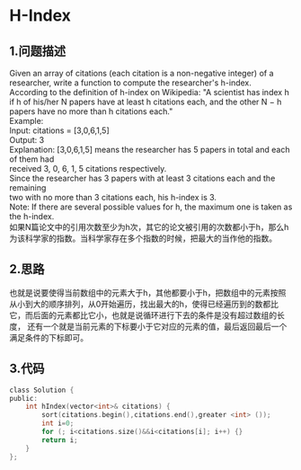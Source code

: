 H-Index
===

1.问题描述
---

Given an array of citations (each citation is a non-negative integer) of a researcher, write a function to compute the researcher's h-index.<br>
According to the definition of h-index on Wikipedia: "A scientist has index h if h of his/her N papers have at least h citations each, and the other N − h papers have no more than h citations each."<br>
Example:<br>
Input: citations = [3,0,6,1,5]<br>
Output: 3 <br>
Explanation: [3,0,6,1,5] means the researcher has 5 papers in total and each of them had<br> 
             received 3, 0, 6, 1, 5 citations respectively. <br>
             Since the researcher has 3 papers with at least 3 citations each and the remaining<br> 
             two with no more than 3 citations each, his h-index is 3.<br>
Note: If there are several possible values for h, the maximum one is taken as the h-index.<br>
如果N篇论文中的引用次数至少为h次，其它的论文被引用的次数都小于h，那么h为该科学家的指数。当科学家存在多个指数的时候，把最大的当作他的指数。

2.思路
---

也就是说要使得当前数组中的元素大于h，其他都要小于h，把数组中的元素按照从小到大的顺序排列，从0开始遍历，找出最大的h，使得已经遍历到的数都比它，而后面的元素都比它小，也就是说循环进行下去的条件是没有超过数组的长度，
还有一个就是当前元素的下标要小于它对应的元素的值，最后返回最后一个满足条件的下标即可。

3.代码
---

```c
class Solution {
public:
    int hIndex(vector<int>& citations) {
        sort(citations.begin(),citations.end(),greater <int> ());
        int i=0;
        for (; i<citations.size()&&i<citations[i]; i++) {}
        return i;
    }
};
```
